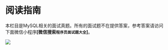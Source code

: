 # 阅读指南

本栏目是MySQL相关的面试真题。所有的面试题不在提供答案，参考答案请访问下面微信小程序<b>[微信搜索`程序员面试题大全`]</b>。

![](http://qiniucloud.qqdeveloper.com/202205130422445.jpg)